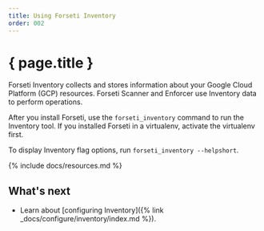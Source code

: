 ```yaml
---
title: Using Forseti Inventory
order: 002
---
```

# { page.title }

Forseti Inventory collects and stores information about your Google Cloud Platform (GCP) resources. Forseti Scanner and Enforcer use Inventory data to perform operations.

After you install Forseti, use the `forseti_inventory` command to run the Inventory tool. If you installed Forseti in a virtualenv, activate the virtualenv first.

To display Inventory flag options, run `forseti_inventory --helpshort`.

{% include docs/resources.md %}

## What's next
- Learn about [configuring Inventory]({% link _docs/configure/inventory/index.md %}).
